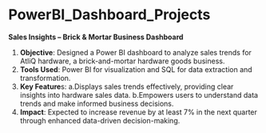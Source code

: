 # PowerBI_Dashboard_Projects

**Sales Insights – Brick & Mortar Business Dashboard**
1. **Objective**: Designed a Power BI dashboard to analyze sales trends for AtliQ hardware, a brick-and-mortar hardware goods business.
2. **Tools Used**: Power BI for visualization and SQL for data extraction and transformation.
3. **Key Feature**s:
  a.Displays sales trends effectively, providing clear insights into hardware sales data.
  b.Empowers users to understand data trends and make informed business decisions.
4. **Impact**: Expected to increase revenue by at least 7% in the next quarter through enhanced data-driven decision-making.
